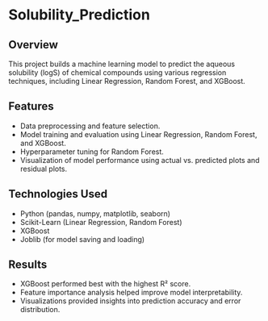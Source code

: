 # Solubility_Prediction
## Overview

This project builds a machine learning model to predict the aqueous solubility (logS) of chemical compounds using various regression techniques, including Linear Regression, Random Forest, and XGBoost.

## Features

- Data preprocessing and feature selection.
- Model training and evaluation using Linear Regression, Random Forest, and XGBoost.
- Hyperparameter tuning for Random Forest.
- Visualization of model performance using actual vs. predicted plots and residual plots.

## Technologies Used

- Python (pandas, numpy, matplotlib, seaborn)
- Scikit-Learn (Linear Regression, Random Forest)
- XGBoost
- Joblib (for model saving and loading)

## Results

- XGBoost performed best with the highest R² score.
- Feature importance analysis helped improve model interpretability.
- Visualizations provided insights into prediction accuracy and error distribution.
